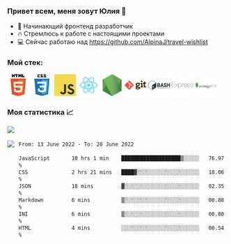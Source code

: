 ### Привет всем, меня зовут Юлия :llama:

- 🌱 Начинающий фронтенд разработчик
- 🔥 Стремлюсь к работе с настоящими проектами
- 💻 Сейчас работаю над https://github.com/AlpinaJ/travel-wishlist

### Мой стек:

<p>
<img src="https://raw.githubusercontent.com/github/explore/80688e429a7d4ef2fca1e82350fe8e3517d3494d/topics/html/html.png" alt="HTML" height="50">
<img src="https://raw.githubusercontent.com/github/explore/80688e429a7d4ef2fca1e82350fe8e3517d3494d/topics/css/css.png" alt="CSS" height="50" >
<img src="https://raw.githubusercontent.com/github/explore/80688e429a7d4ef2fca1e82350fe8e3517d3494d/topics/javascript/javascript.png" alt="Javascript" height="50">
<img src="https://raw.githubusercontent.com/github/explore/80688e429a7d4ef2fca1e82350fe8e3517d3494d/topics/react/react.png" alt="React" height="50">
<img src="https://raw.githubusercontent.com/github/explore/80688e429a7d4ef2fca1e82350fe8e3517d3494d/topics/nodejs/nodejs.png" alt="NodeJS" height="50">
<img src="https://raw.githubusercontent.com/github/explore/80688e429a7d4ef2fca1e82350fe8e3517d3494d/topics/git/git.png" alt="git" height="50">
<img src="https://raw.githubusercontent.com/github/explore/80688e429a7d4ef2fca1e82350fe8e3517d3494d/topics/bash/bash.png" alt="bash" height="50">
<img src="https://raw.githubusercontent.com/github/explore/80688e429a7d4ef2fca1e82350fe8e3517d3494d/topics/express/express.png" alt="MongoDB" height="50">
<img src="https://raw.githubusercontent.com/github/explore/80688e429a7d4ef2fca1e82350fe8e3517d3494d/topics/mongodb/mongodb.png" alt="Express" height="50">

<br />

### Моя статистика 📈 
![](https://visitor-badge.glitch.me/badge?page_id=AlpinaJ.AlpinaJ)
  
<div>
<a href="https://github-readme-stats.vercel.app/api?username=AlpinaJ&hide=contribs&show_icons=true">
  <img  align="left" height="130" style="margin-right: 10px" src="https://github-readme-stats.vercel.app/api?username=AlpinaJ&hide=contribs&show_icons=true" />
</a>
</div>

<!--START_SECTION:waka-->

```text
From: 13 June 2022 - To: 20 June 2022

JavaScript       10 hrs 1 min    ███████████████████▒░░░░░   76.97 %
CSS              2 hrs 21 mins   ████▓░░░░░░░░░░░░░░░░░░░░   18.06 %
JSON             18 mins         ▓░░░░░░░░░░░░░░░░░░░░░░░░   02.35 %
Markdown         6 mins          ▒░░░░░░░░░░░░░░░░░░░░░░░░   00.88 %
INI              6 mins          ▒░░░░░░░░░░░░░░░░░░░░░░░░   00.80 %
HTML             4 mins          ░░░░░░░░░░░░░░░░░░░░░░░░░   00.54 %
```

<!--END_SECTION:waka-->
